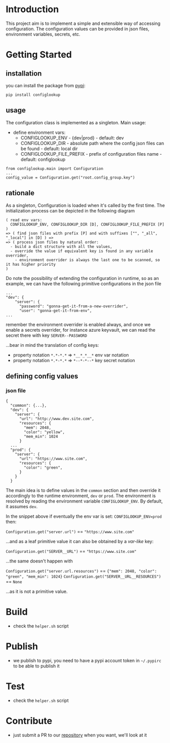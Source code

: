 # Introduction 
This project aim is to implement a simple and extensible way of accessing configuration. 
The configuration values can be provided in json files, environment variables, secrets, etc.

# Getting Started

## installation
you can install the package from [pypi](https://pypi.org/project/configlookup/):

`pip install configlookup`

## usage
The configuration class is implemented as a singleton.
Main usage:
- define environment vars:
  - CONFIGLOOKUP_ENV - {dev|prod} - default: dev
  - CONFIGLOOKUP_DIR - absolute path where the config json files can be found - default: local dir
  - CONFIGLOOKUP_FILE_PREFIX - prefix of configuration files name - default: configlookup
```
from configlookup.main import Configuration
...
config_value = Configuration.get("root.config_group.key")
```

## rationale
As a singleton, Configuration is loaded when it's called by the first time.
The initialization process can be depicted in the following diagram
```
( read env vars:
  CONFIGLOOKUP_ENV, CONFIGLOOKUP_DIR [D], CONFIGLOOKUP_FILE_PREFIX [P]
) 
=> ( find json files with prefix [P] and with suffixes ["", "_all", "_local"] in [D] ) =>
=> ( process json files by natural order:
  - build a dict structure with all the values,
  - override the value if equivalent key is found in any variable overrider,
    - environment overrider is always the last one to be scanned, so it has higher priority
)
```
Do note the possibility of extending the configuration in runtime, so as an example, 
we can have the following primitive configurations in the json file
```
...
"dev": {
    "server": {
      "password": "gonna-get-it-from-a-new-overrider",
      "user": "gonna-get-it-from-env",
...
```
remember the environment overrider is enabled always, 
and once we enable a secrets overrider, for instance azure keyvault, 
we can read the secret there with key `SERVER--PASSWORD`

...bear in mind the translation of config keys:
- property notation `*.*-*.*` => `*__*_*__*` env var notation
- property notation `*.*-*.*` => `*--*-*--*` key secret notation

## defining config values
### json file
```
{
  "common": {...},
  "dev": {
    "server": {
      "url": "http://www.dev.site.com",
      "resources": {
        "mem": 2048,
        "color": "yellow",
        "mem_min": 1024
      }
  ...
  "prod": {
    "server": {
      "url": "https://www.site.com",
      "resources": {
        "color": "green",
      }
    }
  }
```
The main idea is to define values in the `common` section and then override it accordingly
to the runtime environment, `dev` or `prod`.
The environment is resolved by reading the environment variable `CONFIGLOOKUP_ENV`. 
By default, it assumes `dev`.

In the snippet above if eventually the env var is set:
`CONFIGLOOKUP_ENV=prod` then:

`Configuration.get("server.url")` == `"https://www.site.com"`

...and as a leaf primitive value it can also be obtained by a _var-like_ key:

`Configuration.get("SERVER__URL")` == `"https://www.site.com"`

...the same doesn't happen with 

`Configuration.get("server.url.resources")` == `{"mem": 2048, "color": "green", "mem_min": 1024}`
`Configuration.get("SERVER__URL__RESOURCES")` == `None`

...as it is not a primitive value.


# Build
- check the `helper.sh` script

# Publish
- we publish to pypi, you need to have a pypi account token in `~/.pypirc` to be able to publish it

# Test
- check the `helper.sh` script

# Contribute
- just submit a PR to our [repository](https://github.com/tgedr/configlookup) when you want, we'll look at it
